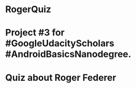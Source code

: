 # RogerQuiz
# Project #3 for #GoogleUdacityScholars #AndroidBasicsNanodegree.
# Quiz about Roger Federer
